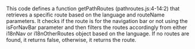 This code defines a function getPathRoutes (pathroutes.js:4-14:2) that retrieves a specific route based on the language and routeName parameters. It checks if the route is for the navigation bar or not using the isForNavBar parameter and then filters the routes accordingly from either i18nNav or i18nOtherRoutes object based on the language. If no routes are found, it returns false, otherwise, it returns the route.